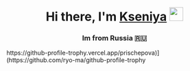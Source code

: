 <h1 align="center">Hi there, I'm <a href="[https://prischepova.ru/](https://github.com/Prischepova)" target="_blank">Kseniya</a> 
<img src="https://github.com/blackcater/blackcater/raw/main/images/Hi.gif" height="32"/></h1>
<h3 align="center">Im from Russia 🇷🇺</h3>
https://github-profile-trophy.vercel.app/prischepova)](https://github.com/ryo-ma/github-profile-trophy

